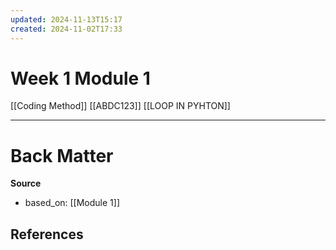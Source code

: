 ```yaml
---
updated: 2024-11-13T15:17
created: 2024-11-02T17:33
---
```

# Week 1 Module 1
[[Coding Method]]
[[ABDC123]]
[[LOOP IN PYHTON]]

---
# Back Matter

**Source**
- based_on: [[Module 1]]

**References**
- 